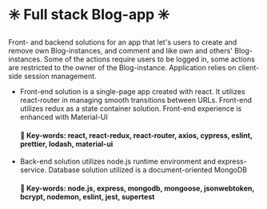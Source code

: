 # ✳️ Full stack Blog-app ✳️

Front- and backend solutions for an app that let's users to create and remove own Blog-instances, and comment and like own and others' Blog-instances. Some of the actions require users to be logged in, some actions are restricted to the owner of the Blog-instance. Application relies on client-side session management.

- Front-end solution is a single-page app created with react. It utilizes react-router in managing smooth transitions between URLs. Front-end utilizes redux as a state container solution. Front-end experience is enhanced with Material-UI
  #### 🔖 Key-words: react, react-redux, react-router, axios, cypress, eslint, prettier, lodash, material-ui
- Back-end solution utilizes node.js runtime environment and express-service. Database solution utilized is a document-oriented MongoDB
  #### 🔖 Key-words: node.js, express, mongodb, mongoose, jsonwebtoken, bcrypt, nodemon, eslint, jest, supertest
